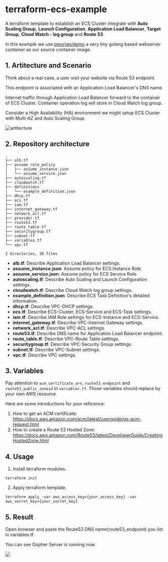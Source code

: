 # terraform-ecs-example

A terraform template to establish an ECS Cluster integrate with **Auto Scaling Group**, **Launch Configuration**, **Application Load Balancer**, **Target Group**, **Cloud Watch - log group** and **Route 53**.

In this example we use [pmorjan/demo](https://hub.docker.com/r/pmorjan/demo/) a very tiny golang based webserver container as our source container image. 
## 1. Artitecture and Scenario
Think about a real case, a user visit your website via Route 53 endpoint.

This endpoint is associated with an Application Load Balancer's DNS name.

Internet traffic through Application Load Balancer forward to the container of ECS Cluster. Container operation log will store in Cloud Watch log group.

Consider a High Availability (HA) environment we might setup ECS Cluster with Multi-AZ and Auto Scaling Group.

![artitecture](https://imgur.com/AkJsjAU.png)
## 2. Repository architecture
```
.
├── alb.tf
├── assume_role_policy
│   ├── assume_instance.json
│   └── assume_service.json
├── autoscaling.tf
├── cloudwatch.tf
├── definitions
│   └── example_definition.json
├── dhcp.tf
├── ecs.tf
├── iam.tf
├── internet_gateway.tf
├── network_acl.tf
├── provider.tf
├── route53.tf
├── route_table.tf
├── securitygroup.tf
├── subnet.tf
├── variables.tf
└── vpc.tf

2 directories, 18 files
```
- **alb.tf**: Describe Application Load Balancer settings.
- **assume_instance.json**: Assume policy for ECS Instance Role.
- **assume_service.json**: Assume policy for ECS Service Role.
- **autoscaling.tf**: Describe Auto Scaling and Launch Configuration settings.
- **cloudwatch.tf**: Describe Cloud Watch log group settings.
- **example_definition.json**: Describe ECS Task Definition's detailed information.
- **dhcp.tf**: Describe VPC-DHCP settings. 
- **ecs.tf**: Describe ECS-Cluster, ECS-Service and ECS-Task settings.
- **iam.tf**: Describe IAM Role settings for ECS-Instance and ECS-Service.
- **internet_gateway.tf**: Describe VPC-Internet Gateway settings.
- **network_acl.tf**: Describe VPC-ACL settings.
- **route53.tf**: Describe DNS name for Application Load Balancer endpoint.
- **route_table.tf**: Describe VPC-Route Table settings.
- **securitygroup.tf**: Describe VPC-Security Group settings.
- **subnet.tf**: Describe VPC-Subnet settings.
- **vpc.tf**: Describe VPC settings.

## 3. Variables
Pay attention to `acm_certificate_arn`, `route53_endpoint` and `route53_public_zoneid` in `variables.tf`. Those variables should replace by your own AWS resource.

Here are some introductions for your reference:

1. How to get an ACM certificate: https://docs.aws.amazon.com/acm/latest/userguide/gs-acm-request.html
2. How to create a Route 53 Hosted Zone: https://docs.aws.amazon.com/Route53/latest/DeveloperGuide/CreatingHostedZone.html

## 4. Usage
1. Install terraform modules.
```
terraform init
```
2. Apply terraform template.
```
terraform apply -var aws_access_key={your_access_key} -var aws_secret_key={your_secret_key}
```

## 5. Result
Open browser and paste the Route53 DNS name(route53_endpoint) you list in variables.tf.

You can see Gopher Server is running now.

<img src="https://i.imgur.com/uHHx17b.png"/>
